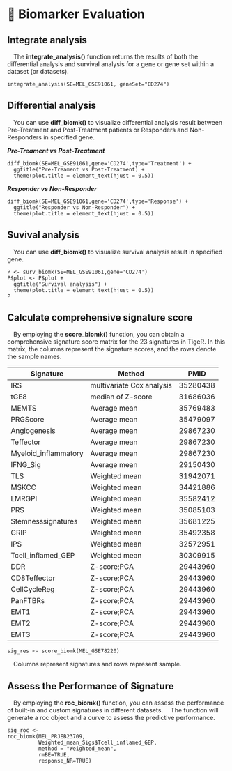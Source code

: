 # 🚩 Biomarker Evaluation

## Integrate analysis
 The **integrate_analysis()** function returns the results of both the differential analysis and survival analysis for a gene or gene set within a dataset (or datasets).
```         
integrate_analysis(SE=MEL_GSE91061, geneSet="CD274")
```

## Differential analysis
 You can use **diff_biomk()** to visualize differential analysis result between Pre-Treatment and Post-Treatment patients or Responders and Non-Responders in specified gene.

***Pre-Treament vs Post-Treatment***

```         
diff_biomk(SE=MEL_GSE91061,gene='CD274',type='Treatment') +
  ggtitle("Pre-Treament vs Post-Treatment) +
  theme(plot.title = element_text(hjust = 0.5)) 
```

***Responder vs Non-Responder***

```         
diff_biomk(SE=MEL_GSE91061,gene='CD274',type='Response') +
  ggtitle("Responder vs Non-Responder") +
  theme(plot.title = element_text(hjust = 0.5))
```

## Suvival analysis
 You can use **diff_biomk()** to visualize survival analysis result in specified gene.

```         
P <- surv_biomk(SE=MEL_GSE91061,gene='CD274')
P$plot <- P$plot +
  ggtitle("Survival analysis") +
  theme(plot.title = element_text(hjust = 0.5))
P
```

## Calculate comprehensive signature score

 By employing the **score_biomk()** function, you can obtain a comprehensive signature score matrix for the 23 signatures in TigeR.
In this matrix, the columns represent the signature scores, and the rows denote the sample names.

|Signature|Method|PMID|
|------|------|-------|
|IRS|multivariate Cox analysis|35280438|
|tGE8|median of Z-score|31686036|
|MEMTS|Average mean|35769483|
|PRGScore|Average mean|35479097|
|Angiogenesis|Average mean|29867230|
|Teffector|Average mean|29867230|
|Myeloid_inflammatory|Average mean|29867230|
|IFNG_Sig|Average mean|29150430|
|TLS|Weighted mean|31942071|
|MSKCC|Weighted mean|34421886|
|LMRGPI|Weighted mean|35582412|
|PRS|Weighted mean|35085103|
|Stemnesssignatures|Weighted mean|35681225|
|GRIP|Weighted mean|35492358|
|IPS|Weighted mean|32572951|
|Tcell_inflamed_GEP|Weighted mean|30309915|
|DDR|Z-score;PCA|29443960|
|CD8Teffector|Z-score;PCA|29443960|
|CellCycleReg|Z-score;PCA|29443960|
|PanFTBRs|Z-score;PCA|29443960|
|EMT1|Z-score;PCA|29443960|
|EMT2|Z-score;PCA|29443960|
|EMT3|Z-score;PCA|29443960|

```
sig_res <- score_biomk(MEL_GSE78220)
```

 Columns represent signatures and rows represent sample.

## Assess the Performance of Signature

 By employing the **roc_biomk()** function, you can assess the performance of built-in and custom signatures in different datasets.
 The function will generate a roc object and a curve to assess the predictive performance.

```
sig_roc <- 
roc_biomk(MEL_PRJEB23709,
          Weighted_mean_Sigs$Tcell_inflamed_GEP,
          method = "Weighted_mean",
          rmBE=TRUE,
          response_NR=TRUE)
```

